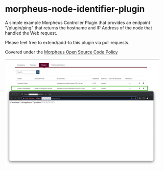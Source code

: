 # morpheus-node-identifier-plugin

A simple example Morpheus Controller Plugin that provides an endpoint "/plugin/ping" that returns the hostname and IP Address of the node that handled the Web request.

Please feel free to extend/add-to this plugin via pull requests.

Covered under the [Morpheus Open Source Code Policy](https://support.morpheusdata.com/s/article/Morpheus-Open-Source-Code-Support-Policy?language=en_US)

![Alt text](example.png?raw=true "Title")
